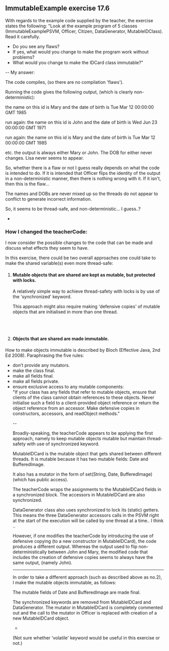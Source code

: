 ImmutableExample exercise 17.6
----

With regards to the example code supplied by the teacher, the exercise states
the following:
"Look at the example program of 5 classes (ImmutableExamplePSVM, Officer, Citizen,
DataGenerator, MutableIDClass). Read it carefully.
- Do you see any flaws?
- If yes, what would you change to make the program work without problems?
- What would you change to make the IDCard class immutable?"


--
My answer:

The code compiles, (so there are no compilation 'flaws').

Running the code gives the following output, (which is clearly non-deterministic):

the name on this id is Mary
and the date of birth is Tue Mar 12 00:00:00 GMT 1985

run again:
the name on this id is John
and the date of birth is Wed Jun 23 00:00:00 GMT 1971

run again:
the name on this id is Mary
and the date of birth is Tue Mar 12 00:00:00 GMT 1985

etc. the output is always either Mary or John.
The DOB for either never changes.
Lisa never seems to appear.

So, whether there is a flaw or not I guess really depends on what the code is
intended to do.
If it is intended that Officer flips the identity of the output in a
non-deterministic manner, then there is nothing wrong with it.
If it isn't, then this is the flaw...

The names and DOBs are never mixed up so the threads do not appear to conflict
to generate incorrect information.

So, it seems to be thread-safe, and non-deterministic... I guess..?

-

<h3>How I changed the teacherCode:</h3>

I now consider the possible changes to the code that can be made and discuss
what effects they seem to have.


In this exercise, there could be two overall approaches one could take to make
the shared variable(s) even more thread-safe:
<ol>
<li> <h4>Mutable objects that are shared are kept as mutable, but protected with locks.</h4></li>

A relatively simple way to achieve thread-safety with locks is by use of the
'synchronized' keyword.

This approach might also require making 'defensive copies' of mutable objects that are initialised in more than one thread.


<br/><br/>


<li><h4>Objects that are shared are made immutable.</h4></li>
</ol>
How to make objects immutable is described by Bloch (Effective Java, 2nd Ed 2008).
Paraphrasing the five rules:
<ul>
<li>don’t provide any mutators.</li>
<li>make the class final.</li>
<li>make all fields final.</li>
<li>make all fields private.</li>
<li>ensure exclusive access to any mutable components:</li>
  "If your class has any fields that refer to mutable objects, ensure that clients of the class cannot obtain references to these objects. Never initialise such a field to a client-provided object reference or return the object reference from an accessor. Make defensive copies in constructors, accessors, and readObject methods."

--

Broadly-speaking, the teacherCode appears to be applying the first approach,
namely to keep mutable objects mutable but maintain thread-safety with use of
synchronized keyword.

MutableIDCard is the mutable object that gets shared between different threads.
It is mutable because it has two mutable fields: Date and BufferedImage.

It also has a mutator in the form of set(String, Date, BufferedImage) (which
has public access).

The teacherCode wraps the assignments to the MutableIDCard fields in a
synchronized block. The accessors in MutableIDCard are also synchronized.

DataGenerator class also uses synchronized to lock its (static) getters.
This means the three DataGenerator accessors calls in the PSVM right at the
start of the execution will be called by one thread at a time.. I think ..

However, if one modifies the teacherCode by introducing the use of defensive
copying (to a new constructor in MutableIDCard), the code produces a different
output.
Whereas the output used to flip non-deterministically between John and Mary,
the modified code that includes the creation of defensive copies seems to always
have the same output, (namely John).

---

In order to take a different approach (such as described above as no.2), I make the mutable objects immutable, as follows:

The mutable fields of Date and BufferedImage are made final.

The synchronized keywords are removed from MutableIDCard and DataGenerator.
The mutator in MutableIDCard is completely commented out and the call to the mutator in Officer is replaced with creation of a new MutableIDCard object.

-

(Not sure whether 'volatile' keyword would be useful in this exercise or not.)

